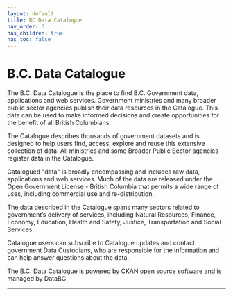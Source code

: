 ```yaml
---
layout: default
title: BC Data Catalogue
nav_order: 3
has_children: true
has_toc: false
---
```


# B.C. Data Catalogue

The B.C. Data Catalogue is the place to find B.C. Government data, applications and web services. Government ministries and many broader public sector agencies publish their data resources in the Catalogue.  This data can be used to make informed decisions and create opportunities for the benefit of all British Columbians.

The Catalogue describes thousands of government datasets and is designed to help users find, access, explore and reuse this extensive collection of data. All ministries and some Broader Public Sector agencies register data in the Catalogue.

Catalogued "data" is broadly encompassing and includes raw data, applications and web services. Much of the data are released under the Open Government License - British Columbia that permits a wide range of uses, including commercial use and re-distribution.

The data described in the Catalogue spans many sectors related to government’s delivery of services, including Natural Resources, Finance, Economy, Education, Health and Safety, Justice, Transportation and Social Services.

Catalogue users can subscribe to Catalogue updates and contact government Data Custodians, who are responsible for the information and can help answer questions about the data.

The B.C. Data Catalogue is powered by CKAN open source software and is managed by DataBC.

-------------------------------------------------------
